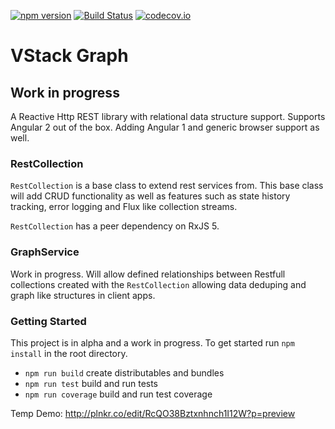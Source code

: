 [![npm version](https://badge.fury.io/js/vstack-graph.svg)](https://badge.fury.io/js/vstack-graph)
[![Build Status](https://travis-ci.org/vintage-software/vstack-graph.svg?branch=master)](https://travis-ci.org/vintage-software/vstack-graph)
[![codecov.io](https://codecov.io/github/vintage-software/vstack-graph/coverage.svg?branch=master)](https://codecov.io/github/vintage-software/vstack-graph?branch=master)

# VStack Graph

## Work in progress

A Reactive Http REST library with relational data structure support. Supports Angular 2 out of the box. Adding
Angular 1 and generic browser support as well. 

### RestCollection

`RestCollection` is a base class to extend rest services from. This base class will add CRUD functionality
as well as features such as state history tracking, error logging and Flux like collection streams.

`RestCollection` has a peer dependency on RxJS 5.

### GraphService

Work in progress. Will allow defined relationships between Restfull collections created with 
the `RestCollection` allowing data deduping and graph like structures in client apps.


### Getting Started

This project is in alpha and a work in progress. To get started run `npm install` in the root directory.

- `npm run build` create distributables and bundles
- `npm run test` build and run tests
- `npm run coverage` build and run test coverage

Temp Demo: http://plnkr.co/edit/RcQO38Bztxnhnch1I12W?p=preview
